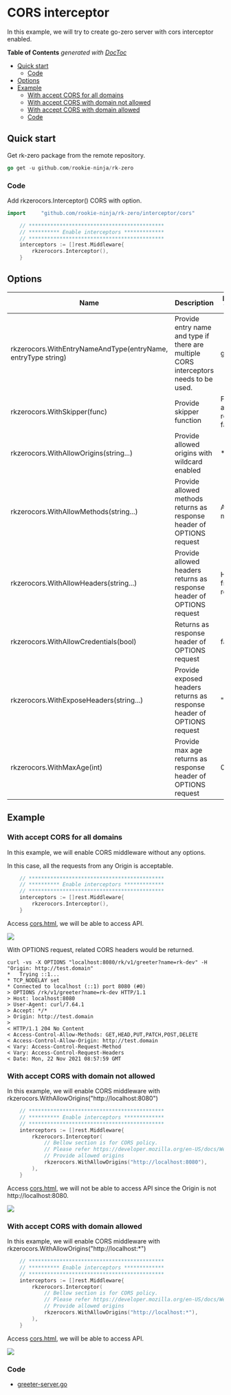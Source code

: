 # CORS interceptor
In this example, we will try to create go-zero server with cors interceptor enabled.

<!-- START doctoc generated TOC please keep comment here to allow auto update -->
<!-- DON'T EDIT THIS SECTION, INSTEAD RE-RUN doctoc TO UPDATE -->
**Table of Contents**  *generated with [DocToc](https://github.com/thlorenz/doctoc)*

- [Quick start](#quick-start)
  - [Code](#code)
- [Options](#options)
- [Example](#example)
  - [With accept CORS for all domains](#with-accept-cors-for-all-domains)
  - [With accept CORS with domain not allowed](#with-accept-cors-with-domain-not-allowed)
  - [With accept CORS with domain allowed](#with-accept-cors-with-domain-allowed)
  - [Code](#code-1)

<!-- END doctoc generated TOC please keep comment here to allow auto update -->

## Quick start
Get rk-zero package from the remote repository.

```go
go get -u github.com/rookie-ninja/rk-zero
```

### Code
Add rkzerocors.Interceptor() CORS with option.

```go
import     "github.com/rookie-ninja/rk-zero/interceptor/cors"
```

```go
    // ********************************************
    // ********** Enable interceptors *************
    // ********************************************
	interceptors := []rest.Middleware{
        rkzerocors.Interceptor(),
    }
```

## Options

| Name | Description | Default Values |
| ---- | ---- | ---- |
| rkzerocors.WithEntryNameAndType(entryName, entryType string) | Provide entry name and type if there are multiple CORS interceptors needs to be used. | gin, gin |
| rkzerocors.WithSkipper(func) | Provide skipper function | Function always return false. |
| rkzerocors.WithAllowOrigins(string...) | Provide allowed origins with wildcard enabled | * |
| rkzerocors.WithAllowMethods(string...) | Provide allowed methods returns as response header of OPTIONS request | All http methods |
| rkzerocors.WithAllowHeaders(string...) | Provide allowed headers returns as response header of OPTIONS request | Headers from request |
| rkzerocors.WithAllowCredentials(bool) | Returns as response header of OPTIONS request | false |
| rkzerocors.WithExposeHeaders(string...) | Provide exposed headers returns as response header of OPTIONS request | "" |
| rkzerocors.WithMaxAge(int) | Provide max age returns as response header of OPTIONS request | 0 |

## Example
### With accept CORS for all domains
In this example, we will enable CORS middleware without any options.

In this case, all the requests from any Origin is acceptable.

```go
	// ********************************************
	// ********** Enable interceptors *************
	// ********************************************
	interceptors := []rest.Middleware{
        rkzerocors.Interceptor(),
    }
```

Access [cors.html](cors.html), we will be able to access API.

![](img/cors-web.png)

With OPTIONS request, related CORS headers would be returned.

```shell script
curl -vs -X OPTIONS "localhost:8080/rk/v1/greeter?name=rk-dev" -H "Origin: http://test.domain"
*   Trying ::1...
* TCP_NODELAY set
* Connected to localhost (::1) port 8080 (#0)
> OPTIONS /rk/v1/greeter?name=rk-dev HTTP/1.1
> Host: localhost:8080
> User-Agent: curl/7.64.1
> Accept: */*
> Origin: http://test.domain
> 
< HTTP/1.1 204 No Content
< Access-Control-Allow-Methods: GET,HEAD,PUT,PATCH,POST,DELETE
< Access-Control-Allow-Origin: http://test.domain
< Vary: Access-Control-Request-Method
< Vary: Access-Control-Request-Headers
< Date: Mon, 22 Nov 2021 08:57:59 GMT
```

### With accept CORS with domain not allowed
In this example, we will enable CORS middleware with rkzerocors.WithAllowOrigins("http://localhost:8080")

```go
	// ********************************************
	// ********** Enable interceptors *************
	// ********************************************
	interceptors := []rest.Middleware{
		rkzerocors.Interceptor(
			// Bellow section is for CORS policy.
			// Please refer https://developer.mozilla.org/en-US/docs/Web/HTTP/CORS for details.
			// Provide allowed origins
			rkzerocors.WithAllowOrigins("http://localhost:8080"),
        ),
	}
```

Access [cors.html](cors.html), we will not be able to access API since the Origin is not http://localhost:8080.

![](img/cors-web-fail.png)

### With accept CORS with domain allowed
In this example, we will enable CORS middleware with rkzerocors.WithAllowOrigins("http://localhost:*")

```go
	// ********************************************
	// ********** Enable interceptors *************
	// ********************************************
	interceptors := []rest.Middleware{
		rkzerocors.Interceptor(
			// Bellow section is for CORS policy.
			// Please refer https://developer.mozilla.org/en-US/docs/Web/HTTP/CORS for details.
			// Provide allowed origins
			rkzerocors.WithAllowOrigins("http://localhost:*"),
        ),
	}
```

Access [cors.html](cors.html), we will be able to access API.

![](img/cors-web-succ.png)

### Code
- [greeter-server.go](greeter-server.go)
